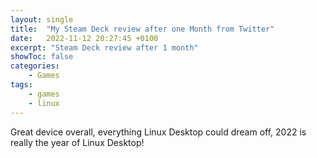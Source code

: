 ```yaml
---
layout: single
title:  "My Steam Deck review after one Month from Twitter"
date:   2022-11-12 20:27:45 +0100
excerpt: "Steam Deck review after 1 month"
showToc: false
categories:
    - Games
tags:
    - games
    - linux
---
```



<blockquote class="twitter-tweet" data-lang="en"><a href="https://twitter.com/lmedinas/status/1587029939773112328?s=21&t=tU-PrNi0RTZ85glbqUIk5A"></a></blockquote>
<script async src="//platform.twitter.com/widgets.js" charset="utf-8"></script>

Great device overall, everything Linux Desktop could dream off, 2022 is really the year of Linux Desktop!
